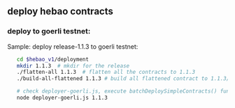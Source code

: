 ## deploy hebao contracts

### deploy to goerli testnet:

Sample: deploy release-1.1.3 to goerli testnet:

```bash
   cd $hebao_v1/deployment
   mkdir 1.1.3  # mkdir for the release
   ./flatten-all 1.1.3  # flatten all the contracts to 1.1.3
   ./build-all-flattened 1.1.3 # build all flattened contract to 1.1.3/build

   # check deployer-goerli.js, execute batchDeploySimpleContracts() function:
   node deployer-goerli.js 1.1.3

```
